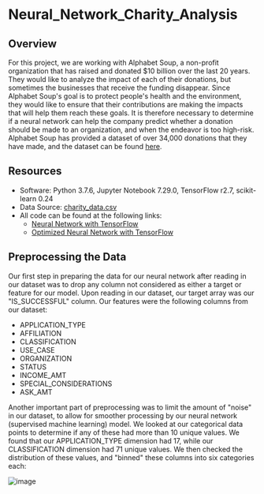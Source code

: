 # Neural_Network_Charity_Analysis

## Overview

For this project, we are working with Alphabet Soup, a non-profit organization that has raised and donated $10 billion over the last 20 years. They would like to analyze the impact of each of their donations, but sometimes the businesses that receive the funding disappear. Since Alphabet Soup's goal is to protect people's health and the environment, they would like to ensure that their contributions are making the impacts that will help them reach these goals. It is therefore necessary to determine if a neural network can help the company predict whether a donation should be made to an organization, and when the endeavor is too high-risk. Alphabet Soup has provided a dataset of over 34,000 donations that they have made, and the dataset can be found [here](https://github.com/crtallent/Neural_Network_Charity_Analysis/blob/main/Resources/charity_data.csv).

## Resources

* Software: Python 3.7.6, Jupyter Notebook 7.29.0, TensorFlow r2.7, scikit-learn 0.24
* Data Source: [charity_data.csv](https://github.com/crtallent/Neural_Network_Charity_Analysis/blob/main/Resources/charity_data.csv)
* All code can be found at the following links: 
  * [Neural Network with TensorFlow](https://github.com/crtallent/Neural_Network_Charity_Analysis/blob/main/AlphabetSoupCharity.ipynb) 
  * [Optimized Neural Network with TensorFlow](https://github.com/crtallent/Neural_Network_Charity_Analysis/blob/main/AlphabetSoupCharity_Optimization_Final.ipynb)

## Preprocessing the Data

Our first step in preparing the data for our neural network after reading in our dataset was to drop any column not considered as either a target or feature for our model. Upon reading in our dataset, our target array was our "IS_SUCCESSFUL" column. Our features were the following columns from our dataset:

* APPLICATION_TYPE
* AFFILIATION
* CLASSIFICATION
* USE_CASE
* ORGANIZATION
* STATUS
* INCOME_AMT
* SPECIAL_CONSIDERATIONS
* ASK_AMT

Another important part of preprocessing was to limit the amount of "noise" in our dataset, to allow for smoother processing by our neural network (supervised machine learning) model. We looked at our categorical data points to determine if any of these had more than 10 unique values. We found that our APPLICATION_TYPE dimension had 17, while our CLASSIFICATION dimension had 71 unique values. We then checked the distribution of these values, and "binned" these columns into six categories each:

![image](https://user-images.githubusercontent.com/91101467/161400075-dbbc36c5-28b8-4489-86b1-dd7988d59ef2.png)

